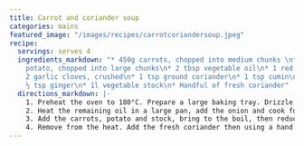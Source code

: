 ```yaml
---
title: Carrot and coriander soup
categories: mains
featured_image: "/images/recipes/carrotcoriandersoup.jpeg"
recipe:
  servings: serves 4
  ingredients_markdown: "* 450g carrots, chopped into medium chunks \n* 1 large sweet
    potato, chopped into large chunks\n* 2 tbsp vegetable oil\n* 1 red onion, chopped\n*
    2 garlic cloves, crushed\n* 1 tsp ground coriander\n* 1 tsp cumin\n* 1 tsp tumeric\n*
    ½ tsp ginger\n* 1l vegetable stock\n* Handful of fresh coriander"
  directions_markdown: |-
    1. Preheat the oven to 180°C. Prepare a large baking tray. Drizzle the carrots and sweet potato with 1 tbsp of oil and roast for 15-20 minutess.
    2. Heat the remaining oil in a large pan, add the onion and cook for 3 minutes until softened. Add the garlic and cook for another minute. Stir in the ground coriander, cumin, turmeric and ginger, then cook for 1 more minute.
    3. Add the carrots, potato and stock, bring to the boil, then reduce the heat. Cover and cook for 10 minutes until the carrots are tender.
    4. Remove from the heat. Add the fresh coriander then using a hand blender, blend until smooth. Season to taste and reheat to serve.
---
```

